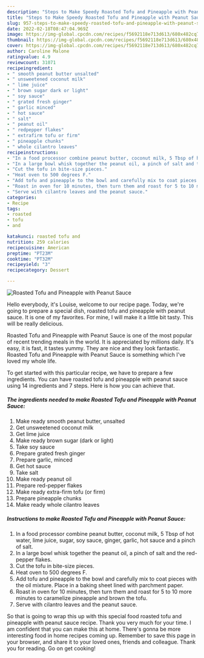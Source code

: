 ```yaml
---
description: "Steps to Make Speedy Roasted Tofu and Pineapple with Peanut Sauce"
title: "Steps to Make Speedy Roasted Tofu and Pineapple with Peanut Sauce"
slug: 957-steps-to-make-speedy-roasted-tofu-and-pineapple-with-peanut-sauce
date: 2022-02-18T08:47:04.969Z
image: https://img-global.cpcdn.com/recipes/f5692118e713d613/680x482cq70/roasted-tofu-and-pineapple-with-peanut-sauce-recipe-main-photo.jpg
thumbnail: https://img-global.cpcdn.com/recipes/f5692118e713d613/680x482cq70/roasted-tofu-and-pineapple-with-peanut-sauce-recipe-main-photo.jpg
cover: https://img-global.cpcdn.com/recipes/f5692118e713d613/680x482cq70/roasted-tofu-and-pineapple-with-peanut-sauce-recipe-main-photo.jpg
author: Caroline Malone
ratingvalue: 4.9
reviewcount: 31071
recipeingredient:
- " smooth peanut butter unsalted"
- " unsweetened coconut milk"
- " lime juice"
- " brown sugar dark or light"
- " soy sauce"
- " grated fresh ginger"
- " garlic minced"
- " hot sauce"
- " salt"
- " peanut oil"
- " redpepper flakes"
- " extrafirm tofu or firm"
- " pineapple chunks"
- " whole cilantro leaves"
recipeinstructions:
- "In a food processor combine peanut butter, coconut milk, 5 Tbsp of hot water, lime juice, sugar, soy sauce, ginger, garlic, hot sauce and a pinch of salt."
- "In a large bowl whisk together the peanut oil, a pinch of salt and the red-pepper flakes."
- "Cut the tofu in bite-size pieces."
- "Heat oven to 500 degrees F."
- "Add tofu and pineapple to the bowl and carefully mix to coat pieces with the oil mixture. Place in a baking sheet lined with parchment paper."
- "Roast in oven for 10 minutes, then turn them and roast for 5 to 10 more minutes to caramelize pineapple and brown the tofu."
- "Serve with cilantro leaves and the peanut sauce."
categories:
- Recipe
tags:
- roasted
- tofu
- and

katakunci: roasted tofu and 
nutrition: 259 calories
recipecuisine: American
preptime: "PT23M"
cooktime: "PT32M"
recipeyield: "3"
recipecategory: Dessert

---
```



![Roasted Tofu and Pineapple with Peanut Sauce](https://img-global.cpcdn.com/recipes/f5692118e713d613/680x482cq70/roasted-tofu-and-pineapple-with-peanut-sauce-recipe-main-photo.jpg)

Hello everybody, it's Louise, welcome to our recipe page. Today, we're going to prepare a special dish, roasted tofu and pineapple with peanut sauce. It is one of my favorites. For mine, I will make it a little bit tasty. This will be really delicious.



Roasted Tofu and Pineapple with Peanut Sauce is one of the most popular of recent trending meals in the world. It is appreciated by millions daily. It's easy, it is fast, it tastes yummy. They are nice and they look fantastic. Roasted Tofu and Pineapple with Peanut Sauce is something which I've loved my whole life.


To get started with this particular recipe, we have to prepare a few ingredients. You can have roasted tofu and pineapple with peanut sauce using 14 ingredients and 7 steps. Here is how you can achieve that.

<!--inarticleads1-->

##### The ingredients needed to make Roasted Tofu and Pineapple with Peanut Sauce:

1. Make ready  smooth peanut butter, unsalted
1. Get  unsweetened coconut milk
1. Get  lime juice
1. Make ready  brown sugar (dark or light)
1. Take  soy sauce
1. Prepare  grated fresh ginger
1. Prepare  garlic, minced
1. Get  hot sauce
1. Take  salt
1. Make ready  peanut oil
1. Prepare  red-pepper flakes
1. Make ready  extra-firm tofu (or firm)
1. Prepare  pineapple chunks
1. Make ready  whole cilantro leaves




<!--inarticleads2-->

##### Instructions to make Roasted Tofu and Pineapple with Peanut Sauce:

1. In a food processor combine peanut butter, coconut milk, 5 Tbsp of hot water, lime juice, sugar, soy sauce, ginger, garlic, hot sauce and a pinch of salt.
1. In a large bowl whisk together the peanut oil, a pinch of salt and the red-pepper flakes.
1. Cut the tofu in bite-size pieces.
1. Heat oven to 500 degrees F.
1. Add tofu and pineapple to the bowl and carefully mix to coat pieces with the oil mixture. Place in a baking sheet lined with parchment paper.
1. Roast in oven for 10 minutes, then turn them and roast for 5 to 10 more minutes to caramelize pineapple and brown the tofu.
1. Serve with cilantro leaves and the peanut sauce.




So that is going to wrap this up with this special food roasted tofu and pineapple with peanut sauce recipe. Thank you very much for your time. I am confident that you can make this at home. There's gonna be more interesting food in home recipes coming up. Remember to save this page in your browser, and share it to your loved ones, friends and colleague. Thank you for reading. Go on get cooking!
